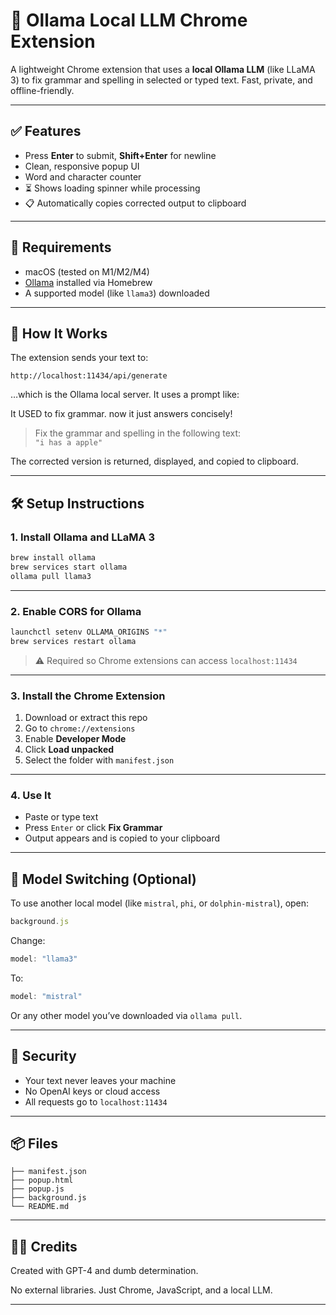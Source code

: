 # 📝 Ollama Local LLM Chrome Extension

A lightweight Chrome extension that uses a **local Ollama LLM** (like LLaMA 3) to fix grammar and spelling in selected or typed text. Fast, private, and offline-friendly.

---

## ✅ Features

- Press **Enter** to submit, **Shift+Enter** for newline
- Clean, responsive popup UI
- Word and character counter
- ⏳ Shows loading spinner while processing
- 📋 Automatically copies corrected output to clipboard

---

## 🚀 Requirements

- macOS (tested on M1/M2/M4)
- [Ollama](https://ollama.com/) installed via Homebrew
- A supported model (like `llama3`) downloaded

---

## 🧠 How It Works

The extension sends your text to:

```
http://localhost:11434/api/generate
```

…which is the Ollama local server. It uses a prompt like:

It USED to fix grammar. now it just answers concisely!
> Fix the grammar and spelling in the following text:  
> `"i has a apple"`

The corrected version is returned, displayed, and copied to clipboard.

---

## 🛠 Setup Instructions

### 1. Install Ollama and LLaMA 3

```bash
brew install ollama
brew services start ollama
ollama pull llama3
```

---

### 2. Enable CORS for Ollama

```bash
launchctl setenv OLLAMA_ORIGINS "*"
brew services restart ollama
```

> ⚠️ Required so Chrome extensions can access `localhost:11434`

---

### 3. Install the Chrome Extension

1. Download or extract this repo
2. Go to `chrome://extensions`
3. Enable **Developer Mode**
4. Click **Load unpacked**
5. Select the folder with `manifest.json`

---

### 4. Use It

- Paste or type text
- Press `Enter` or click **Fix Grammar**
- Output appears and is copied to your clipboard

---

## 🔄 Model Switching (Optional)

To use another local model (like `mistral`, `phi`, or `dolphin-mistral`), open:

```js
background.js
```

Change:
```js
model: "llama3"
```

To:
```js
model: "mistral"
```

Or any other model you’ve downloaded via `ollama pull`.

---

## 🔐 Security

- Your text never leaves your machine
- No OpenAI keys or cloud access
- All requests go to `localhost:11434`

---

## 📦 Files

```
├── manifest.json
├── popup.html
├── popup.js
├── background.js
└── README.md
```

---

## 🙋‍♂️ Credits

Created with GPT-4 and dumb determination.

No external libraries. Just Chrome, JavaScript, and a local LLM.

---
